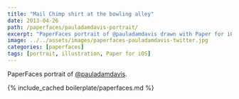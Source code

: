 ```yaml
---
title: "Mail Chimp shirt at the bowling alley"
date: 2013-04-26
path: /paperfaces/pauladamdavis-portrait/
excerpt: "PaperFaces portrait of @pauladamdavis drawn with Paper for iOS on an iPad."
image: ../../assets/images/paperfaces-pauladamdavis-twitter.jpg
categories: [paperfaces]
tags: [portrait, illustration, Paper for iOS]
---
```


PaperFaces portrait of [@pauladamdavis](https://twitter.com/pauladamdavis).

{% include_cached boilerplate/paperfaces.md %}
